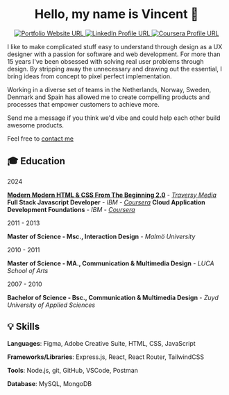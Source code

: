 <h1 align="center">Hello, my name is Vincent 👋 </h1> 

<p align="center">
  <a href="https://vince.media/">
    <img src="https://img.shields.io/badge/Portfolio-255E63?style=for-the-badge&logo=About.me&logoColor=white" alt="Portfolio Website URL">
  </a>
  <a href="https://www.linkedin.com/in/vince-media/">
    <img src="https://img.shields.io/badge/LinkedIn-0077B5?style=for-the-badge&logo=linkedin&logoColor=white" alt="LinkedIn Profile URL" />
  </a>
  <a href="https://www.coursera.org/learner/vincemedia">
    <img src="https://img.shields.io/badge/Coursera-0056D2?style=for-the-badge&logo=Coursera&logoColor=white" alt="Coursera Profile URL" />
  </a>
</p>

I like to make complicated stuff easy to understand through design as a UX designer with a passion for software and web development. For more than 15 years I've been obsessed with solving real user problems through design. By stripping away the unnecessary and drawing out the essential, I bring ideas from concept to pixel perfect implementation. 

Working in a diverse set of teams in the Netherlands, Norway, Sweden, Denmark and Spain has allowed me to create compelling products and processes that empower customers to achieve more.

Send me a message if you think we'd vibe and could help each other build awesome products. 

Feel free to [contact me](https://vince.media)

## 🎓 Education

2024

[**Modern Modern HTML & CSS From The Beginning 2.0**](https://www.traversymedia.com/modern-html-css-from-the-beginning) - [*Traversy Media*](https://app.kajabi.com/certificates/0ebb91c9)  
**Full Stack Javascript Developer** - *IBM* - [*Coursera*](https://www.coursera.org/account/accomplishments/specialization/Q5W8CND4AFEJ)
**Cloud Application Development Foundations** - *IBM* - [*Coursera*](https://www.coursera.org/account/accomplishments/specialization/2VRH378HSFJF)  

2011 - 2013

**Master of Science - Msc., Interaction Design** - *Malmö University*  

2010 - 2011

**Master of Science - MA., Communication & Multimedia Design** - *LUCA School of Arts*  

2007 - 2010

**Bachelor of Science - Bsc., Communication & Multimedia Design** - *Zuyd University of Applied Sciences*  


## 💡 Skills

**Languages**: Figma, Adobe Creative Suite, HTML, CSS, JavaScript

**Frameworks/Libraries**: Express.js, React, React Router, TailwindCSS

**Tools**: Node.js, git, GitHub, VSCode, Postman

**Database**: MySQL, MongoDB
